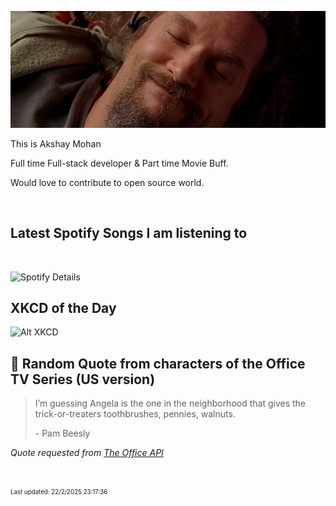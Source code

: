 [![Akshay's GitHub Banner](./assets/bigLebowski.jpg)](https://github.com/AkshayHere)

This is Akshay Mohan

Full time Full-stack developer & Part time Movie Buff.

Would love to contribute to open source world.

<!-- ## &#x1f4c8; GitHub Stats

<br>
<a href="https://github.com/akshayhere">
  <img align="center" style="margin:0.5rem" src="https://dudes-abides-this-github-stats.vercel.app/api/top-langs/?username=akshayhere&layout=compact&hide=html,css&disable_animations=true&theme=cobalt&card_width=410px" alt="Akshay's GitHub Stats" />
</a> -->

<br>

## Latest Spotify Songs I am listening to

<br>

![Spotify Details](https://spotify-recently-played-readme.vercel.app/api?user=akshay_here&unique=true)

## XKCD of the Day

![Alt XKCD](https://imgs.xkcd.com/comics/juicer.png)


## 📣 Random Quote from characters of the Office TV Series (US version)

> I’m guessing Angela is the one in the neighborhood that gives the trick-or-treaters toothbrushes, pennies, walnuts.
>
> <p>- Pam Beesly</p>

_Quote requested from [The Office API](https://officeapi.akashrajpurohit.com/quote/random)_

<br>

<sub><sup>Last updated: 22/2/2025 23:17:36</sup></sub>
